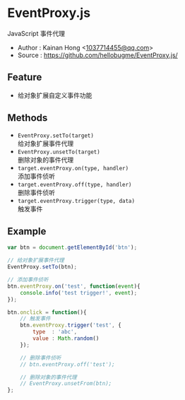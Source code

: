 # EventProxy.js

JavaScript 事件代理

* Author : Kainan Hong <<1037714455@qq.com>>
* Source : https://github.com/hellobugme/EventProxy.js/

## Feature

* 给对象扩展自定义事件功能

## Methods

* `EventProxy.setTo(target)`
<br/>给对象扩展事件代理
* `EventProxy.unsetTo(target)`
<br/>删除对象的事件代理
* `target.eventProxy.on(type, handler)`
<br/>添加事件侦听
* `target.eventProxy.off(type, handler)`
<br/>删除事件侦听
* `target.eventProxy.trigger(type, data)`
<br/>触发事件

## Example

```javascript
var btn = document.getElementById('btn');

// 给对象扩展事件代理
EventProxy.setTo(btn);

// 添加事件侦听
btn.eventProxy.on('test', function(event){
    console.info('test trigger!', event);
});

btn.onclick = function(){
    // 触发事件
    btn.eventProxy.trigger('test', {
        type  : 'abc',
        value : Math.random()
    });

    // 删除事件侦听
    // btn.eventProxy.off('test');

    // 删除对象的事件代理
    // EventProxy.unsetFrom(btn);
};
```
